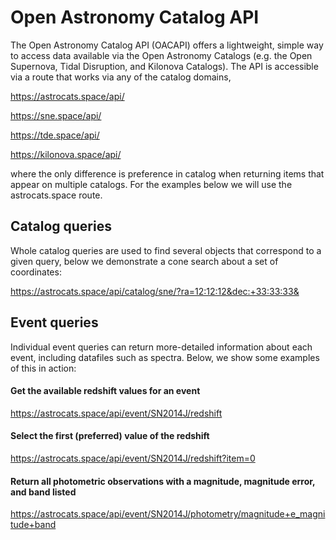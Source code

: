 # Open Astronomy Catalog API

The Open Astronomy Catalog API (OACAPI) offers a lightweight, simple way to access data available via the Open Astronomy Catalogs (e.g. the Open Supernova, Tidal Disruption, and Kilonova Catalogs). The API is accessible via a route that works via any of the catalog domains,

https://astrocats.space/api/

https://sne.space/api/

https://tde.space/api/

https://kilonova.space/api/

where the only difference is preference in catalog when returning items that appear on multiple catalogs. For the examples below we will use the astrocats.space route.

## Catalog queries

Whole catalog queries are used to find several objects that correspond to a given query, below we demonstrate a cone search about a set of coordinates:

https://astrocats.space/api/catalog/sne/?ra=12:12:12&dec:+33:33:33&

## Event queries

Individual event queries can return more-detailed information about each event, including datafiles such as spectra. Below, we show some examples of this in action:

#### Get the available redshift values for an event

https://astrocats.space/api/event/SN2014J/redshift

#### Select the first (preferred) value of the redshift

https://astrocats.space/api/event/SN2014J/redshift?item=0

#### Return all photometric observations with a magnitude, magnitude error, and band listed

https://astrocats.space/api/event/SN2014J/photometry/magnitude+e_magnitude+band
